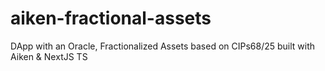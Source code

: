 # aiken-fractional-assets
DApp with an Oracle, Fractionalized Assets based on CIPs68/25 built with Aiken &amp; NextJS TS
